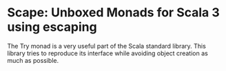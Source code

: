 # Scape: Unboxed Monads for Scala 3 using escaping

The Try monad is a very useful part of the Scala standard library.
This library tries to reproduce its interface while avoiding object creation as much as possible.
